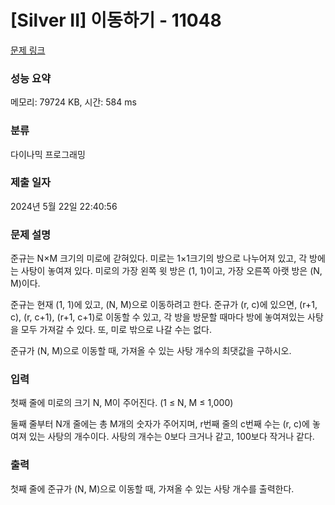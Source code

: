 # [Silver II] 이동하기 - 11048 

[문제 링크](https://www.acmicpc.net/problem/11048) 

### 성능 요약

메모리: 79724 KB, 시간: 584 ms

### 분류

다이나믹 프로그래밍

### 제출 일자

2024년 5월 22일 22:40:56

### 문제 설명

<p>준규는 N×M 크기의 미로에 갇혀있다. 미로는 1×1크기의 방으로 나누어져 있고, 각 방에는 사탕이 놓여져 있다. 미로의 가장 왼쪽 윗 방은 (1, 1)이고, 가장 오른쪽 아랫 방은 (N, M)이다.</p>

<p>준규는 현재 (1, 1)에 있고, (N, M)으로 이동하려고 한다. 준규가 (r, c)에 있으면, (r+1, c), (r, c+1), (r+1, c+1)로 이동할 수 있고, 각 방을 방문할 때마다 방에 놓여져있는 사탕을 모두 가져갈 수 있다. 또, 미로 밖으로 나갈 수는 없다.</p>

<p>준규가 (N, M)으로 이동할 때, 가져올 수 있는 사탕 개수의 최댓값을 구하시오.</p>

### 입력 

 <p>첫째 줄에 미로의 크기 N, M이 주어진다. (1 ≤ N, M ≤ 1,000)</p>

<p>둘째 줄부터 N개 줄에는 총 M개의 숫자가 주어지며, r번째 줄의 c번째 수는 (r, c)에 놓여져 있는 사탕의 개수이다. 사탕의 개수는 0보다 크거나 같고, 100보다 작거나 같다.</p>

### 출력 

 <p>첫째 줄에 준규가 (N, M)으로 이동할 때, 가져올 수 있는 사탕 개수를 출력한다.</p>

